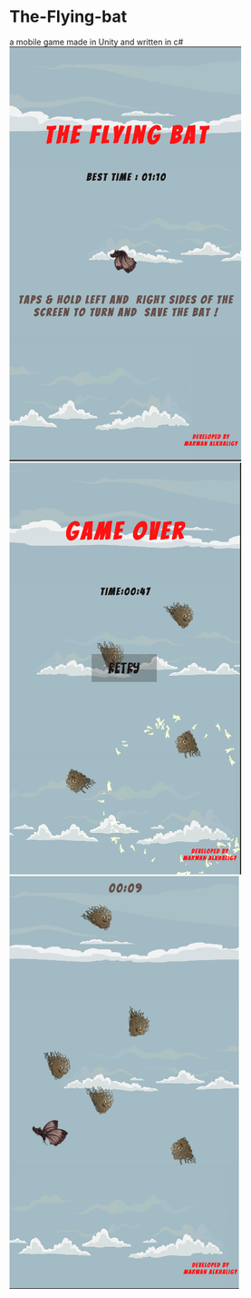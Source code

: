 # The-Flying-bat
a mobile game made in Unity and written in c#
![](Images/Capture.PNG)
![](Images/CaptureOne.PNG)
![](Images/CaptureTwo.PNG)
